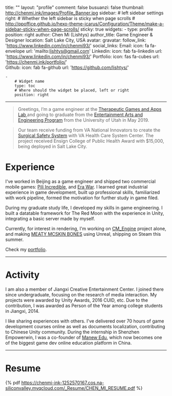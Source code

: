 title: ""
layout: "profile"
comment: false
busuanzi: false
thumbnail: http://chenmi.ink/images/Profile_Banner.jpg
sidebar:
    # left sidebar settings
    right:
        # Whether the left sidebar is sticky when page scrolls
        # http://ppoffice.github.io/hexo-theme-icarus/Configuration/Theme/make-a-sidebar-sticky-when-page-scrolls/
        sticky: true
widgets:
    -
        type: profile
        position: right
        author: Chen Mi (Lishtys) 
        author_title: Game Engineer & Designer
        location: Salt Lake City, USA
        avatar: 
        gravatar: 
        follow_link: 'https://www.linkedin.com/in/chenmi93/'
        social_links:
            Email:
                icon: fa fa-envelope
                url: 'mailto:lishtys@gmail.com'
            Linkedin:
                icon: fab fa-linkedin
                url: 'https://www.linkedin.com/in/chenmi93/'
            Portfolio:
                icon: fas fa-cubes
                url: 'https://chenmi.ink/portfolio/'                
            Github:
                icon: fab fa-github
                url: 'https://github.com/lishtys/'
   
    -
        # Widget name
        type: toc
        # Where should the widget be placed, left or right
        position: right

---

> Greetings, I’m a game engineer at the [Therapeutic Games and Apps Lab ](https://library.med.utah.edu/synapse/gapp/)and going to graduate from the [Entertainment Arts and Engineering Program](https://games.utah.edu/) from the University of Utah in May 2019. 

> Our team receive funding from VA National Innovators to create the [Surgical Safety System](https://chenmi.ink/portfolio/Surgery_Checklist.html) with VA Health Care System Center. The project received Ensign College of Public Health Award with $15,000, being deployed in Salt Lake City.

# Experience

I've worked in Beijing as a game engineer and shipped two commercial mobile games: [Pili Incredible](https://chenmi.ink/portfolio/Pili_Incredible.html), and [Era War](https://chenmi.ink/portfolio/Era_War.html). I learned great industrial experience in game development, built up professional skills, familiarized with work pipeline, formed the motivation for further study in game filed.

During my graduate study life, I developed my skills in game engineering. I built a datatable framework for The Red Moon with the experience in Unity, integrating a basic server made by myself.

Currently, for interest in rendering, I'm working on [CM_Engine](http://chenmi.ink/portfolio/#Engine) project alone, and making [MEATY MCSKIN BONES](https://www.meatymcskinbones.com/blog) using Unreal, shipping on Steam this summer.


Check my [portfolio](http://chenmi.ink/portfolio/).


---

# Activity

I am also a member of Jiangxi Creative Entertainment Center. I joined there since undergraduate, focusing on the research of media interaction. My projects were awarded by Unity Awards, 2016 CUID, etc. Due to the contribution, I was awarded as Person of the Year among college students in Jiangxi, 2014.


I like sharing experiences with others. I've delivered over  70 hours of game development courses online as well as documents localization, contributing to Chinese Unity community. During the internship in Shenzhen Empowerwin, I was a co-founder of [Manew Edu](http://edu.manew.com/), which now becomes one of the biggest game dev online education platform in China.


---
# Resume

{% pdf https://chenmi-ink-1252570167.cos.na-siliconvalley.myqcloud.com/_Resume/CHEN_MI_RESUME.pdf %}